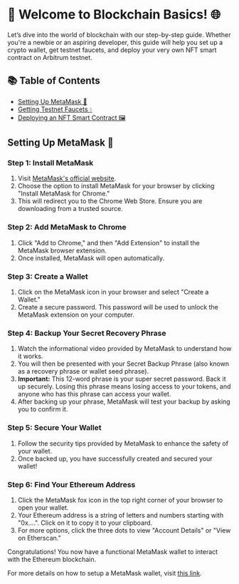 # 🚀 Welcome to Blockchain Basics! 🌐

Let’s dive into the world of blockchain with our step-by-step guide. Whether you're a newbie or an aspiring developer, this guide will help you set up a crypto wallet, get testnet faucets, and deploy your very own NFT smart contract on Arbitrum testnet.

## 📚 Table of Contents

- [Setting Up MetaMask 🦊](#setting-up-metamask)
- [Getting Testnet Faucets 💧](#getting-testnet-faucets)
- [Deploying an NFT Smart Contract 🖼️](#deploying-an-nft-smart-contract)

## Setting Up MetaMask 🦊

### Step 1: Install MetaMask
1. Visit [MetaMask's official website](https://metamask.io/download/).
2. Choose the option to install MetaMask for your browser by clicking "Install MetaMask for Chrome."
3. This will redirect you to the Chrome Web Store. Ensure you are downloading from a trusted source.

### Step 2: Add MetaMask to Chrome
1. Click "Add to Chrome," and then "Add Extension" to install the MetaMask browser extension.
2. Once installed, MetaMask will open automatically.

### Step 3: Create a Wallet
1. Click on the MetaMask icon in your browser and select "Create a Wallet."
2. Create a secure password. This password will be used to unlock the MetaMask extension on your computer.

### Step 4: Backup Your Secret Recovery Phrase
1. Watch the informational video provided by MetaMask to understand how it works.
2. You will then be presented with your Secret Backup Phrase (also known as a recovery phrase or wallet seed phrase).
3. **Important:** This 12-word phrase is your super secret password. Back it up securely. Losing this phrase means losing access to your tokens, and anyone who has this phrase can access your wallet.
4. After backing up your phrase, MetaMask will test your backup by asking you to confirm it.

### Step 5: Secure Your Wallet
1. Follow the security tips provided by MetaMask to enhance the safety of your wallet.
2. Once backed up, you have successfully created and secured your wallet!

### Step 6: Find Your Ethereum Address
1. Click the MetaMask fox icon in the top right corner of your browser to open your wallet.
2. Your Ethereum address is a string of letters and numbers starting with "0x....". Click on it to copy it to your clipboard.
3. For more options, click the three dots to view "Account Details" or "View on Etherscan."

Congratulations! You now have a functional MetaMask wallet to interact with the Ethereum blockchain.

For more details on how to setup a MetaMask wallet, visit [this link](https://codehs.com/tutorial/jkeesh/how-to-set-up-an-ethereum-wallet-on-metamask).
